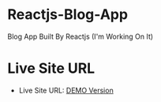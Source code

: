 # Reactjs-Blog-App

Blog App Built By Reactjs (I'm Working On It)

# Live Site URL

- Live Site URL: [DEMO Version](https://reactjs-blog-app-xi.vercel.app/actjs-blog-app-ten.vercel.app/)
